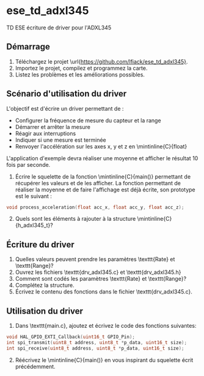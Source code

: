 # ese_td_adxl345
TD ESE écriture de driver pour l'ADXL345

## Démarrage
1. Téléchargez le projet \url{https://github.com/lfiack/ese_td_adxl345}.
2. Importez le projet, compilez et programmez la carte.
3. Listez les problèmes et les améliorations possibles.

## Scénario d'utilisation du driver
L'objectif est d'écrire un driver permettant de :

* Configurer la fréquence de mesure du capteur et la range
* Démarrer et arrêter la mesure
* Réagir aux interruptions
* Indiquer si une mesure est terminée
* Renvoyer l'accélération sur les axes x, y et z en \mintinline{C}{float}

L'application d'exemple devra réaliser une moyenne et afficher le résultat 10 fois par seconde.
1. Écrire le squelette de la fonction \mintinline{C}{main()} permettant de récupérer les valeurs et de les afficher.
La fonction permettant de réaliser la moyenne et de faire l'affichage est déjà écrite, son prototype est le suivant :
```c
void process_acceleration(float acc_x, float acc_y, float acc_z);
```
2. Quels sont les éléments à rajouter à la structure \mintinline{C}{h_adxl345_t}?

## Écriture du driver
1. Quelles valeurs peuvent prendre les paramètres \texttt{Rate} et \texttt{Range}?
2. Ouvrez les fichiers \texttt{drv\_adxl345.c} et \texttt{drv\_adxl345.h}
3. Comment sont codés les paramètres \texttt{Rate} et \texttt{Range}?
4. Complétez la structure.
5. Écrivez le contenu des fonctions dans le fichier \texttt{drv\_adxl345.c}.

## Utilisation du driver
1. Dans \texttt{main.c}, ajoutez et écrivez le code des fonctions suivantes:
```c
void HAL_GPIO_EXTI_Callback(uint16_t GPIO_Pin);
int spi_transmit(uint8_t address, uint8_t *p_data, uint16_t size);
int spi_receive(uint8_t address, uint8_t *p_data, uint16_t size);
```
2. Réécrivez le \mintinline{C}{main()} en vous inspirant du squelette écrit précédemment.
